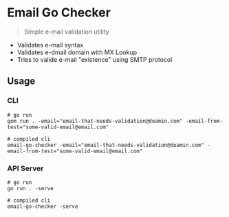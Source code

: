 # Email Go Checker 

> Simple e-mail validation utility

* Validates e-mail syntax
* Validates e-dmail domain with MX Lookup
* Tries to valide e-mail "existence" using SMTP protocol

## Usage

### CLI
```
# go run
gom run . -email="email-that-needs-validation@doamin.com" -email-from-test="some-valid-email@email.com"

# compiled cli
email-go-checker -email="email-that-needs-validation@doamin.com" -email-from-test="some-valid-email@email.com"
```

### API Server
```
# go run
go run . -serve

# compiled cli
email-go-checker -serve
```
